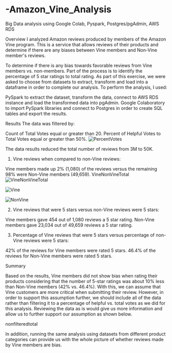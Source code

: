 # -Amazon_Vine_Analysis
Big Data analysis using Google Colab, Pyspark, Postgres/pgAdmin, AWS RDS

Overview
I analyzed Amazon reviews produced by members of the Amazon Vine program.  This is a service that allows reviews of their products and determine if there are any biases between Vine members and Non-Vine member's reviews.

To determine if there is any bias towards favorable reviews from Vine members vs. non-members.  Part of the process is to identify the percentage of 5 star ratings to total rating. As part of this exercise, we were asked to choose from datasets to extract, transform and load into a dataframe in order to complete our analysis. To perform the analysis, I used:

PySpark to extract the dataset, transform the data, connect to AWS RDS instance and load the transformed data into pgAdmin.
Google Colaboratory to import PySpark libraries and connect to Postgres in order to create SQL tables and export the results.

Results
The data was filtered by:

Count of Total Votes equal or greater than 20.
Percent of Helpful Votes to Total Votes equal or greater than 50%.
![PercentVotes](https://user-images.githubusercontent.com/108476566/203383077-2fe80f05-68dd-4bfb-9ab5-b9dc4cdb93cd.png)


The data results reduced the total number of reviews from 3M to 50K. 

1. Vine reviews when compared to non-Vine reviews:

Vine members made up 2% (1,080) of the reviews versus the remaining 98% were Non-Vine members (49,659).
VineNonVineTotal
![VineNonVineTotal](https://user-images.githubusercontent.com/108476566/203383834-83c017f5-4bc9-45eb-b812-57fd5bf0b4eb.png)

![Vine](https://user-images.githubusercontent.com/108476566/203384279-d761524e-96f5-4475-bad3-d136447a16d2.png)

![NonVine](https://user-images.githubusercontent.com/108476566/203384386-7587033d-2d05-4005-bdd6-7e4d9c044895.png)

2. Vine reviews that were 5 stars versus non-Vine reviews were 5 stars:

Vine members gave 454 out of 1,080 reviews a 5 star rating.
Non-Vine members gave 23,034 out of 49,659 reviews a 5 star rating.

3. Percentage of Vine reviews that were 5 stars versus percentage of non-Vine reviews were 5 stars:

  42% of the reviews for Vine members were rated 5 stars.
  46.4% of the reviews for Non-Vine members were rated 5 stars.

Summary

Based on the results, Vine members did not show bias when rating their products considering that the number of 5-star ratings was about 10% less than Non-Vine members (42% vs. 46.4%). With this, we can assume that Vine customers are more critical when submitting their review. However, in order to support this assumption further, we should include all of the data rather than filtering it to a percentage of helpful vs. total votes as we did for this analysis. Reviewing the data as is would give us more information and allow us to further support our assumption as shown below.

nonfilteredtotal

In addition, running the same analysis using datasets from different product categories can provide us with the whole picture of whether reviews made by Vine members are bias.

